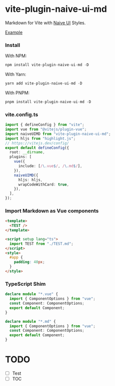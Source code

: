 # vite-plugin-naive-ui-md

Markdown for Vite with [Naive UI](https://naiveui.com) Styles.

[Example](https://naive-md.volankey.site)

### Install

With NPM:

```ts
npm install vite-plugin-naive-ui-md -D
```

With Yarn:

```ts
yarn add vite-plugin-naive-ui-md -D
```

With PNPM:

```ts
pnpm install vite-plugin-naive-ui-md -D
```

### vite.config.ts

```ts
import { defineConfig } from "vite";
import vue from "@vitejs/plugin-vue";
import naiveUIMD from "vite-plugin-naive-ui-md";
import hljs from "highlight.js";
// https://vitejs.dev/config/
export default defineConfig({
  root: __dirname,
  plugins: [
    vue({
      include: [/\.vue$/, /\.md$/],
    }),
    naiveUIMD({
      hljs: hljs,
      wrapCodeWithCard: true,
    }),
  ],
});
```

### Import Markdown as Vue components

```html
<template>
  <TEST />
</template>

<script setup lang="ts">
  import TEST from "./TEST.md";
</script>
<style>
  #app {
    padding: 40px;
  }
</style>
```

### TypeScript Shim

```ts
declare module "*.vue" {
  import { ComponentOptions } from "vue";
  const Component: ComponentOptions;
  export default Component;
}

declare module "*.md" {
  import { ComponentOptions } from "vue";
  const Component: ComponentOptions;
  export default Component;
}
```

# TODO

- [ ] Test
- [ ] TOC

